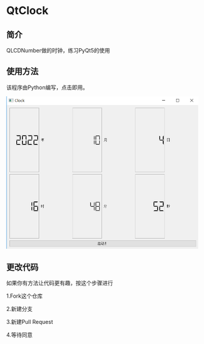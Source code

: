 # QtClock
## 简介

QLCDNumber做的时钟，练习PyQt5的使用

## 使用方法

该程序由Python编写，点击即用。

![我是测试图片 我是测试图片 我是测试图片](.\ReadmeResources\test.png)

## 更改代码

如果你有方法让代码更有趣，按这个步骤进行

1.Fork这个仓库

2.新建分支

3.新建Pull Request

4.等待同意

